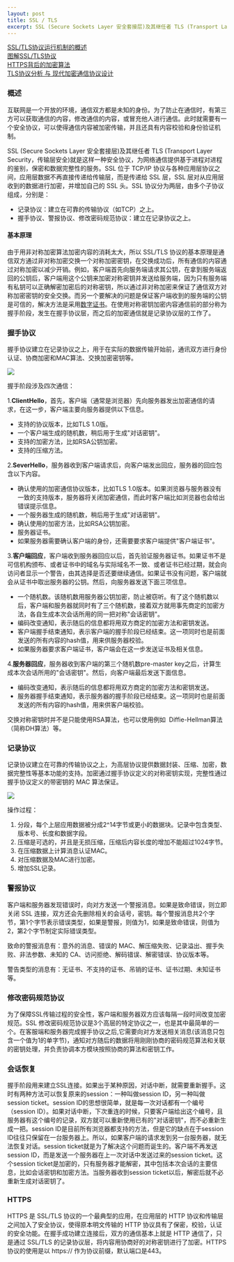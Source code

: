 ```yaml
---
layout: post
title: SSL / TLS
excerpt: SSL (Secure Sockets Layer 安全套接层)及其继任者 TLS (Transport Layer Security，传输层安全)概述
---
```


[SSL/TLS协议运行机制的概述](http://www.ruanyifeng.com/blog/2014/02/ssl_tls.html)  
[图解SSL/TLS协议](http://www.ruanyifeng.com/blog/2014/09/illustration-ssl.html)  
[HTTPS背后的加密算法](http://insights.thoughtworkers.org/cipher-behind-https/)  
[TLS协议分析 与 现代加密通信协议设计](https://blog.helong.info/blog/2015/09/06/tls-protocol-analysis-and-crypto-protocol-design/)

### 概述

互联网是一个开放的环境，通信双方都是未知的身份。为了防止在通信时，有第三方可以获取通信的内容，修改通信的内容，或冒充他人进行通信。此时就需要有一个安全协议，可以使得通信内容被加密传输，并且还具有内容校验和身份验证机制。

SSL (Secure Sockets Layer 安全套接层)及其继任者 TLS (Transport Layer Security，传输层安全)就是这样一种安全协议，为网络通信提供基于进程对进程的鉴别，保密和数据完整性的服务。SSL 位于 TCP/IP 协议与各种应用层协议之间，应用层数据不再直接传递给传输层，而是传递给 SSL 层，SSL 层对从应用层收到的数据进行加密，并增加自己的 SSL 头。SSL 协议分为两层，由多个子协议组成，分别是：

- 记录协议：建立在可靠的传输协议（如TCP）之上。
- 握手协议、警报协议、修改密码规范协议：建立在记录协议之上。

#### 基本原理

由于用非对称加密算法加密内容的消耗太大，所以 SSL/TLS 协议的基本原理是通信双方通过非对称加密交换一个对称加密密钥，在交换成功后，所有通信的内容通过对称加密以减少开销。例如，客户端首先向服务端请求其公钥，在拿到服务端返回的公钥后，客户端用这个公钥来加密对称密钥并发送给服务端，因为只有服务端有私钥可以正确解密加密后的对称密钥，所以通过非对称加密来保证了通信双方对称加密密钥的安全交换。而另一个要解决的问题是保证客户端收到的服务端的公钥是可信的，解决方法是采用[数字证书](http://www.jianshu.com/p/94f0a608055c)。在使用对称密钥加密内容通信前的部分称为握手阶段，发生在握手协议层，而之后的加密通信就是记录协议层的工作了。

### 握手协议

握手协议建立在记录协议之上，用于在实际的数据传输开始前，通讯双方进行身份认证、协商加密和MAC算法、交换加密密钥等。

![](http://oc34tply2.bkt.clouddn.com/ssl_and_tls1.png)

握手阶段涉及四次通信：

1.**ClientHello**，首先，客户端（通常是浏览器）先向服务器发出加密通信的请求，在这一步，客户端主要向服务器提供以下信息。

 * 支持的协议版本，比如TLS 1.0版。
 * 一个客户端生成的随机数，稍后用于生成"对话密钥"。
 * 支持的加密方法，比如RSA公钥加密。
 * 支持的压缩方法。

2.**SeverHello**，服务器收到客户端请求后，向客户端发出回应，服务器的回应包含以下内容。

 * 确认使用的加密通信协议版本，比如TLS 1.0版本。如果浏览器与服务器没有一致的支持版本，服务器将关闭加密通信，而此时客户端比如浏览器也会给出错误提示信息。
 * 一个服务器生成的随机数，稍后用于生成"对话密钥"。
 * 确认使用的加密方法，比如RSA公钥加密。
 * 服务器证书。
 * 如果服务器需要确认客户端的身份，还需要要求客户端提供"客户端证书"。

3.**客户端回应**，客户端收到服务器回应以后，首先验证服务器证书。如果证书不是可信机构颁布、或者证书中的域名与实际域名不一致、或者证书已经过期，就会向访问者显示一个警告，由其选择是否还要继续通信。如果证书没有问题，客户端就会从证书中取出服务器的公钥。然后，向服务器发送下面三项信息。

 * 一个随机数。该随机数用服务器公钥加密，防止被窃听。有了这个随机数以后，客户端和服务器就同时有了三个随机数，接着双方就用事先商定的加密方法，各自生成本次会话所用的同一把对称"会话密钥"。
 * 编码改变通知，表示随后的信息都将用双方商定的加密方法和密钥发送。
 * 客户端握手结束通知，表示客户端的握手阶段已经结束。这一项同时也是前面发送的所有内容的hash值，用来供服务器校验。
 * 如果服务器要求客户端证书，客户端会在这一步发送证书及相关信息。

4.**服务器回应**，服务器收到客户端的第三个随机数pre-master key之后，计算生成本次会话所用的"会话密钥"。然后，向客户端最后发送下面信息。
 * 编码改变通知，表示随后的信息都将用双方商定的加密方法和密钥发送。
 * 服务器握手结束通知，表示服务器的握手阶段已经结束。这一项同时也是前面发送的所有内容的hash值，用来供客户端校验。

交换对称密钥时并不是只能使用RSA算法，也可以使用例如  Diffie-Hellman算法（简称DH算法）等。

### 记录协议

记录协议建立在可靠的传输协议之上，为高层协议提供数据封装、压缩、加密，数据完整性等基本功能的支持。加密通过握手协议定义的对称密钥实现，完整性通过握手协议定义的带密钥的 MAC 算法保证。

![](http://oc34tply2.bkt.clouddn.com/ssl_and_tls2.jpg)

操作过程：

1. 分段，每个上层应用数据被分成2^14字节或更小的数据块。记录中包含类型、版本号、长度和数据字段。
1. 压缩是可选的，并且是无损压缩，压缩后内容长度的增加不能超过1024字节。
1. 在压缩数据上计算消息认证MAC。
1. 对压缩数据及MAC进行加密。
1. 增加SSL记录。

### 警报协议

客户端和服务器发现错误时，向对方发送一个警报消息。如果是致命错误，则立即关闭 SSL 连接，双方还会先删除相关的会话号，密钥。每个警报消息共2个字节，第1个字节表示错误类型，如果是警报，则值为1，如果是致命错误，则值为2，第2个字节制定实际错误类型。

致命的警报消息有：意外的消息、错误的 MAC、解压缩失败、记录溢出、握手失败、非法参数、未知的 CA、访问拒绝、解码错误、解密错误、协议版本等。

警告类型的消息有：无证书、不支持的证书、吊销的证书、证书过期、未知证书等。

### 修改密码规范协议

为了保障SSL传输过程的安全性，客户端和服务器双方应该每隔一段时间改变加密规范。SSL 修改密码规范协议是3个高层的特定协议之一，也是其中最简单的一个。在客服端和服务器完成握手协议之后,它需要向对方发送相关消息(该消息只包含一个值为1的单字节)，通知对方随后的数据将用刚刚协商的密码规范算法和关联的密钥处理，并负责协调本方模块按照协商的算法和密钥工作。

### 会话恢复

握手阶段用来建立SSL连接。如果出于某种原因，对话中断，就需要重新握手。这时有两种方法可以恢复原来的session：一种叫做session ID，另一种叫做session ticket。session ID的思想很简单，就是每一次对话都有一个编号（session ID）。如果对话中断，下次重连的时候，只要客户端给出这个编号，且服务器有这个编号的记录，双方就可以重新使用已有的"对话密钥"，而不必重新生成一把。session ID是目前所有浏览器都支持的方法，但是它的缺点在于session ID往往只保留在一台服务器上。所以，如果客户端的请求发到另一台服务器，就无法恢复对话。session ticket就是为了解决这个问题而诞生的。客户端不再发送session ID，而是发送一个服务器在上一次对话中发送过来的session ticket。这个session ticket是加密的，只有服务器才能解密，其中包括本次会话的主要信息，比如会话密钥和加密方法。当服务器收到session ticket以后，解密后就不必重新生成对话密钥了。

### HTTPS

HTTPS 是 SSL/TLS 协议的一个最典型的应用，在应用层的 HTTP 协议和传输层之间加入了安全协议，使得原本明文传输的 HTTP 协议具有了保密，校验，认证的安全功能。在握手成功建立连接后，双方的通信基本上就是 HTTP 通信了，只是通过 SSL/TLS 的记录协议层，将内容用协商好的对称密钥进行了加密。HTTPS 协议的使用是以 https:// 作为协议前缀，默认端口是443。